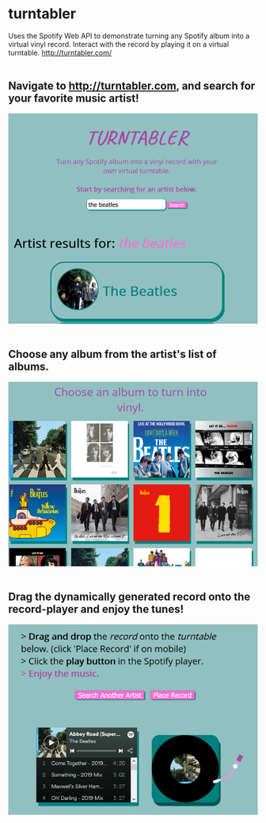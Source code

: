 # turntabler
Uses the Spotify Web API to demonstrate turning any Spotify album into a virtual vinyl record. Interact with the record by playing it on a virtual turntable.
http://turntabler.com/
<br>
<br>
## Navigate to http://turntabler.com, and search for your favorite music artist! <br>
![Preview](https://raw.githubusercontent.com/sethpoly/turntabler/master/turntabler_imgs/search_img.PNG) 
<br>
<br>
## Choose any album from the artist's list of albums. <br>
![Preview](https://raw.githubusercontent.com/sethpoly/turntabler/master/turntabler_imgs/album_img.PNG) 
<br>
<br>
## Drag the dynamically generated record onto the record-player and enjoy the tunes!
![Preview](https://raw.githubusercontent.com/sethpoly/turntabler/master/turntabler_imgs/record.PNG) 
